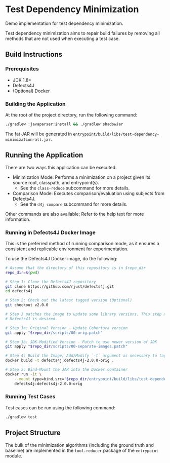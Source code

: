 # Test Dependency Minimization

Demo implementation for test dependency minimization.

Test dependency minimization aims to repair build failures by removing all methods that are not used when executing a 
test case. 

## Build Instructions

### Prerequisites

- JDK 1.8+
- Defects4J
- (Optional) Docker

### Building the Application

At the root of the project directory, run the following command:

```sh
./gradlew :javaparser:install && ./gradlew shadowJar
```

The fat JAR will be generated in `entrypoint/build/libs/test-dependency-minimization-all.jar`.

## Running the Application

There are two ways this application can be executed.

- Minimization Mode: Performs a minimization on a project given its source root, classpath, and entrypoint(s).
    - See the `class-reduce` subcommand for more details.
- Comparison Mode: Executes comparison/evaluation using subjects from Defects4J.
    -  See the `d4j compare` subcommand for more details.

Other commands are also available; Refer to the help text for more information.

### Running in Defects4J Docker Image

This is the preferred method of running comparison mode, as it ensures a consistent and replicable environment for 
experimentation.

To use the Defects4J Docker image, do the following:

```sh
# Assume that the directory of this repository is in $repo_dir
repo_dir=$(pwd)

# Step 1: Clone the Defects4J repository
git clone https://github.com/rjust/defects4j.git
cd defects4j

# Step 2: Check out the latest tagged version (Optional)
git checkout v2.0.0

# Step 3 patches the image to update some library versions. This step may be skipped if the unmodified version of 
# Defects4J is desired.

# Step 3a: Original Version - Update Cobertura version
git apply "$repo_dir/scripts/00-orig.patch"

# Step 3b: JDK-Modified Version - Patch to use newer version of JDK
git apply "$repo_dir/scripts/00-separate-images.patch"

# Step 4: Build the Image; Add/Modify `-t` argument as necessary to tag the images
docker build -t defects4j:defects4j-2.0.0-orig .

# Step 5: Bind-Mount the JAR into the Docker container
docker run -it \
    --mount type=bind,src="$repo_dir/entrypoint/build/libs/test-dependency-minimization-all.jar",target=/toolkit.jar,readonly \
    defects4j:defects4j-2.0.0-orig
```

### Running Test Cases

Test cases can be run using the following command:

```sh
./gradlew test
```

## Project Structure

The bulk of the minimization algorithms (including the ground truth and baseline) are implemented in the `tool.reducer`
package of the `entrypoint` module.
